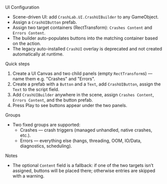 UI Configuration

- Scene-driven UI: add `CrashLab.UI.CrashUIBuilder` to any GameObject.
- Assign a `CrashUIButton` prefab.
- Assign two target containers (RectTransform): `Crashes Content` and `Errors Content`.
- The builder auto-populates buttons into the matching container based on the action.
- The legacy auto-installed `CrashUI` overlay is deprecated and not created automatically at runtime.

Quick steps

1) Create a UI Canvas and two child panels (empty `RectTransform`s) — name them e.g. "Crashes" and "Errors".
2) Create a prefab with a `Button` and a `Text`, add `CrashUIButton`, assign the `Text` to the script field.
3) Add `CrashUIBuilder` anywhere in the scene, assign `Crashes Content`, `Errors Content`, and the button prefab.
4) Press Play to see buttons appear under the two panels.

Groups

- Two fixed groups are supported:
  - Crashes — crash triggers (managed unhandled, native crashes, etc.).
  - Errors — everything else (hangs, threading, OOM, IO/Data, diagnostics, scheduling).

Notes

- The optional `Content` field is a fallback: if one of the two targets isn’t assigned, buttons will be placed there; otherwise entries are skipped with a warning.

